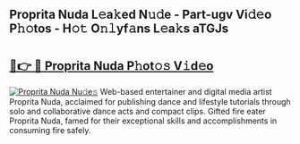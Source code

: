 ## Proprita Nuda L𝚎a𝚔ed N𝚞𝚍e - Part-ugv Vi𝚍𝚎o P𝚑𝚘tos - H𝚘𝚝 O𝚗𝚕yf𝚊ns L𝚎a𝚔s aTGJs

# <h2><a href="http://kf0j8q.oniu.top/?m=Proprita+Nuda">🔗👉 🔴 Proprita Nuda P𝚑ot𝚘𝚜 V𝚒d𝚎o</a></h2>

[![Proprita Nuda Nu𝚍e𝚜](https://i.imgur.com/0qMVB7G.gif)](http://kf0j8q.oniu.top/?m=Proprita+Nuda)
Web-based entertainer and digital media artist Proprita Nuda, acclaimed for publishing dance and lifestyle tutorials through solo and collaborative dance acts and compact clips. Gifted fire eater Proprita Nuda, famed for their exceptional skills and accomplishments in consuming fire safely.  

